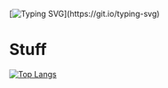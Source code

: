 [![Typing SVG](https://readme-typing-svg.demolab.com/?lines=Get+a+life...)](https://git.io/typing-svg)
# Stuff
[![Top Langs](https://github-readme-stats.vercel.app/api/top-langs/?username=NemGame&layout=compact&title_color=aaaaaa&border_color=6c0000&text_color=000000&bg_color=050505)](https://github.com/anuraghazra/github-readme-stats)
